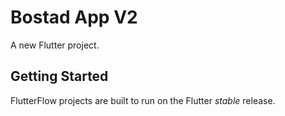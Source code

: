 # Bostad App V2

A new Flutter project.

## Getting Started

FlutterFlow projects are built to run on the Flutter _stable_ release.
